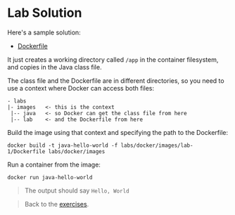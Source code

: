 # Lab Solution

Here's a sample solution:

- [Dockerfile](./Dockerfile)

It just creates a working directory called `/app` in the container filesystem, and copies in the Java class file.

The class file and the Dockerfile are in different directories, so you need to use a context where Docker can access both files:

```
- labs
|- images   <- this is the context
 |-- java   <- so Docker can get the class file from here
 |-- lab    <- and the Dockerfile from here
```
Build the image using that context and specifying the path to the Dockerfile:

```
docker build -t java-hello-world -f labs/docker/images/lab-1/Dockerfile labs/docker/images
```

Run a container from the image:

```
docker run java-hello-world
```

> The output should say `Hello, World`

> Back to the [exercises](../README.md#lab-1).